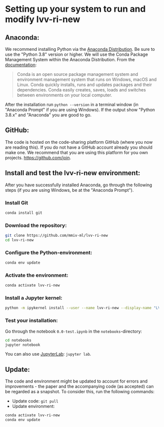 # Setting up your system to run and modify lvv-ri-new

## Anaconda:
We recommend installing Python via the [Anaconda Distribution](https://www.anaconda.com/download). Be sure to use the "Python 3.8" version or higher. We will use the Conda Package Management System within the Anaconda Distribution. From the [documentation](https://conda.io/docs):
> Conda is an open source package management system and environment management system that runs on Windows, macOS and Linux. Conda quickly installs, runs and updates packages and their dependencies. Conda easily creates, saves, loads and switches between environments on your local computer.

After the installation run `python --version` in a terminal window (in "Anaconda Prompt" if you are using Windows). If the output show "Python 3.8.x" and "Anaconda" you are good to go.

## GitHub:
The code is hosted on the code-sharing platform GitHub (where you now are reading this). If you do not have a GitHub account already you should make one. We recommend that you are using this platform for you own projects. https://github.com/join.


## Install and test the lvv-ri-new environment:

After you have successfully installed Anaconda, go through the following steps (if you are using Windows, be at the "Anaconda Prompt").

### Install Git
```bash
conda install git
```
### Download the repository:
```bash
git clone https://github.com/mmiv-ml/lvv-ri-new
cd lvv-ri-new
```
### Configure the Python-environment:
```bash
conda env update
```

### Activate the environment:
```bash
conda activate lvv-ri-new
```

### Install a Jupyter kernel:
```bash
python -m ipykernel install --user --name lvv-ri-new --display-name "LVV-RI-NEW"
```

### Test your installation:
Go through the notebook `0.0-test.ipynb` in the `notebooks`-directory:
```bash
cd notebooks
jupyter notebook
```
You can also use [JupyterLab](https://github.com/jupyterlab/jupyterlab): `jupyter lab`.

## Update:
The code and environment might be updated to account for errors and improvements - the paper and the accompanying code (as accepted) can be regarded as a snapshot. To consider this, run the following commands:
* Update code: `git pull`
* Update environment:
```bash
conda activate lvv-ri-new
conda env update
```
